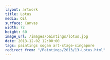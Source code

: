 ```yaml
---
layout: artwork
title: Lotus
media: Oil
surface: Canvas
width: 72
height: 60
image_url: /images/paintings/lotus.jpg
date: 2013-12-02 12:00:00
tags: paintings sogan art-stage-singapore
redirect_from: "/Paintings/2013/13-Lotus.html"
---
```

